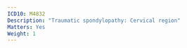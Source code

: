 ```yaml
---
ICD10: M4832
Description: "Traumatic spondylopathy: Cervical region"
Matters: Yes
Weight: 1
---
```

